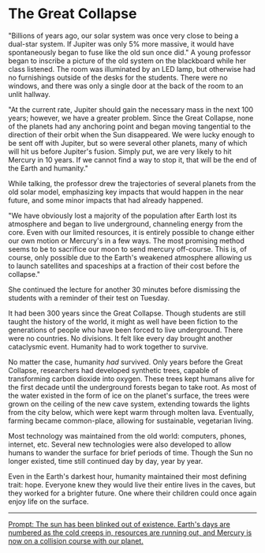 # The Great Collapse

"Billions of years ago, our solar system was once very close to being a dual-star system. If Jupiter was only 5% more massive, it would have spontaneously began to fuse like the old sun once did." A young professor began to inscribe a picture of the old system on the blackboard while her class listened. The room was illuminated by an LED lamp, but otherwise had no furnishings outside of the desks for the students. There were no windows, and there was only a single door at the back of the room to an unlit hallway.

"At the current rate, Jupiter should gain the necessary mass in the next 100 years; however, we have a greater problem. Since the Great Collapse, none of the planets had any anchoring point and began moving tangential to the direction of their orbit when the Sun disappeared. We were lucky enough to be sent off with Jupiter, but so were several other planets, many of which will hit us before Jupiter's fusion. Simply put, we are very likely to hit Mercury in 10 years. If we cannot find a way to stop it, that will be the end of the Earth and humanity."

While talking, the professor drew the trajectories of several planets from the old solar model, emphasizing key impacts that would happen in the near future, and some minor impacts that had already happened.

"We have obviously lost a majority of the population after Earth lost its atmosphere and began to live underground, channeling energy from the core. Even with our limited resources, it is entirely possible to change either our own motion or Mercury's in a few ways. The most promising method seems to be to sacrifice our moon to send mercury off-course. This is, of course, only possible due to the Earth's weakened atmosphere allowing us to launch satellites and spaceships at a fraction of their cost before the collapse."

She continued the lecture for another 30 minutes before dismissing the students with a reminder of their test on Tuesday.

It had been 300 years since the Great Collapse.
Though students are still taught the history of the world, it might as well have been fiction to the generations of people who have been forced to live underground.
There were no countries. No divisions.
It felt like every day brought another cataclysmic event.
Humanity had to work together to survive.

No matter the case, humanity *had* survived.
Only years before the Great Collapse, researchers had developed synthetic trees, capable of transforming carbon dioxide into oxygen.
These trees kept humans alive for the first decade until the underground forests began to take root.
As most of the water existed in the form of ice on the planet's surface, the trees were grown on the ceiling of the new cave system, extending towards the lights from the city below, which were kept warm through molten lava.
Eventually, farming became common-place, allowing for sustainable, vegetarian living.

Most technology was maintained from the old world: computers, phones, internet, etc.
Several new technologies were also developed to allow humans to wander the surface for brief periods of time.
Though the Sun no longer existed, time still continued day by day, year by year.

Even in the Earth's darkest hour, humanity maintained their most defining trait: hope.
Everyone knew they would live their entire lives in the caves, but they worked for a brighter future.
One where their children could once again enjoy life on the surface.

---
[Prompt: The sun has been blinked out of existence. Earth's days are numbered as the cold creeps in, resources are running out, and Mercury is now on a collision course with our planet.](https://www.reddit.com/r/WritingPrompts/comments/l6zbap/wp_the_sun_has_been_blinked_out_of_existence/gl3wyfo/)
